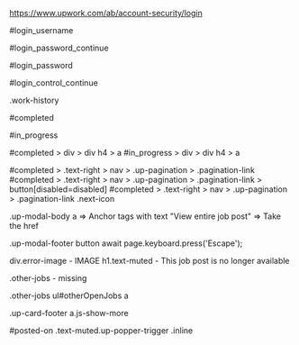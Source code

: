 <!-- Login URL -->
https://www.upwork.com/ab/account-security/login

<!-- Username / Email Field -->
#login_username

<!-- Username / Email Submit Button -->
#login_password_continue

<!-- Password Field -->
#login_password

<!-- Password Submit Button -->
#login_control_continue

<!-- Freelancer Work History -->
.work-history

<!-- Completed -->
#completed

<!-- In Progress -->
#in_progress

<!-- Job on Freelancer Profile -->
#completed > div > div h4 > a
#in_progress > div > div h4 > a

<!-- Next Page of Jobs -->
#completed > .text-right > nav > .up-pagination > .pagination-link
#completed > .text-right > nav > .up-pagination > .pagination-link > button[disabled=disabled]
#completed > .text-right > nav > .up-pagination > .pagination-link .next-icon

<!-- Get Link to Job Post -->
.up-modal-body a => Anchor tags with text "View entire job post" => Take the href

<!-- Close modal -->
.up-modal-footer button
await page.keyboard.press('Escape');

<!-- Check for Job Post no longer available -->
div.error-image - IMAGE
h1.text-muted - This job post is no longer available

<!-- No Job Openings -->
.other-jobs - missing

<!-- Job Openings -->
.other-jobs ul#otherOpenJobs a

<!-- More Job Openings -->
.up-card-footer a.js-show-more

<!-- New jobs are at the end of the list -->

<!-- Job Posted On details -->
#posted-on .text-muted.up-popper-trigger .inline